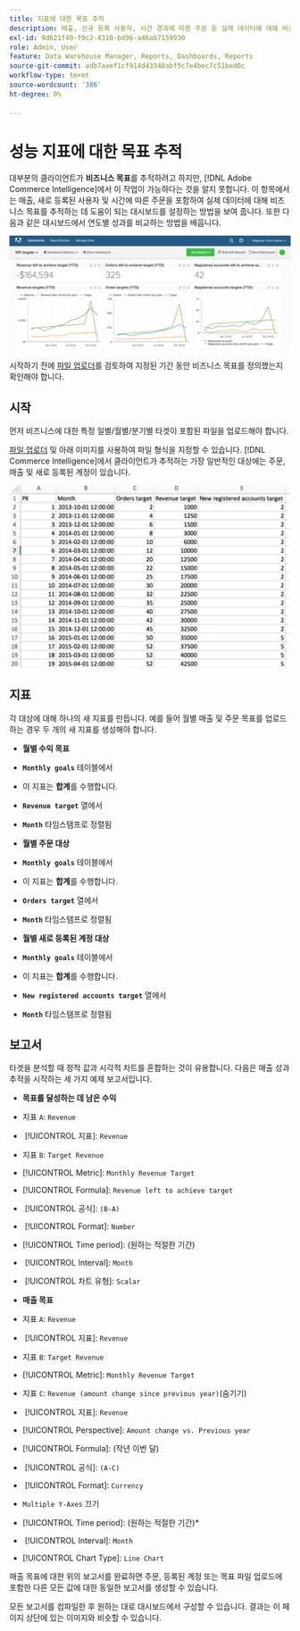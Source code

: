```yaml
---
title: 지표에 대한 목표 추적
description: 매출, 신규 등록 사용자, 시간 경과에 따른 주문 등 실제 데이터에 대해 비즈니스 목표를 추적하는 데 도움이 되는 대시보드를 설정하는 방법에 대해 알아봅니다.
exl-id: 9d621f40-f9c2-4310-bd96-a46ab7159930
role: Admin, User
feature: Data Warehouse Manager, Reports, Dashboards, Reports
source-git-commit: adb7aaef1cf914d43348abf5c7e4bec7c51bed0c
workflow-type: tm+mt
source-wordcount: '386'
ht-degree: 0%

---
```


# 성능 지표에 대한 목표 추적

대부분의 클라이언트가 **비즈니스 목표**&#x200B;를 추적하려고 하지만, [!DNL Adobe Commerce Intelligence]에서 이 작업이 가능하다는 것을 알지 못합니다. 이 항목에서는 매출, 새로 등록된 사용자 및 시간에 따른 주문을 포함하여 실제 데이터에 대해 비즈니스 목표를 추적하는 데 도움이 되는 대시보드를 설정하는 방법을 보여 줍니다. 또한 다음과 같은 대시보드에서 연도별 성과를 비교하는 방법을 배웁니다.

![](../../assets/Goals-_dashboard_2.png)

시작하기 전에 [파일 업로더](../importing-data/connecting-data/using-file-uploader.md)를 검토하여 지정된 기간 동안 비즈니스 목표를 정의했는지 확인해야 합니다.

## 시작

먼저 비즈니스에 대한 특정 일별/월별/분기별 타겟이 포함된 파일을 업로드해야 합니다.

[파일 업로더](../importing-data/connecting-data/using-file-uploader.md) 및 아래 이미지를 사용하여 파일 형식을 지정할 수 있습니다. [!DNL Commerce Intelligence]에서 클라이언트가 추적하는 가장 일반적인 대상에는 주문, 매출 및 새로 등록된 계정이 있습니다.

![](../../assets/Goals-_Excel.png)

## 지표

각 대상에 대해 하나의 새 지표를 만듭니다. 예를 들어 월별 매출 및 주문 목표를 업로드하는 경우 두 개의 새 지표를 생성해야 합니다.

* **월별 수익 목표**
* **`Monthly goals`** 테이블에서
* 이 지표는 **합계**&#x200B;를 수행합니다.
* **`Revenue target`** 열에서
* **`Month`** 타임스탬프로 정렬됨

* **월별 주문 대상**
* **`Monthly goals`** 테이블에서
* 이 지표는 **합계**&#x200B;를 수행합니다.
* **`Orders target`** 열에서
* **`Month`** 타임스탬프로 정렬됨

* **월별 새로 등록된 계정 대상**
* **`Monthly goals`** 테이블에서
* 이 지표는 **합계**&#x200B;를 수행합니다.
* **`New registered accounts target`** 열에서
* **`Month`** 타임스탬프로 정렬됨

## 보고서

타겟을 분석할 때 정적 값과 시각적 차트를 혼합하는 것이 유용합니다. 다음은 매출 성과 추적을 시작하는 세 가지 예제 보고서입니다.

* **목표를 달성하는 데 남은 수익**
* 지표 `A`: `Revenue`
* &#x200B;
  [!UICONTROL 지표]: `Revenue`

* 지표 `B`: `Target Revenue`
* [!UICONTROL Metric]: `Monthly Revenue Target`

* [!UICONTROL Formula]: `Revenue left to achieve target`
* &#x200B;
  [!UICONTROL 공식]: `(B-A)`
* &#x200B;
  [!UICONTROL Format]: `Number`

* [!UICONTROL Time period]: (원하는 적절한 기간)
* &#x200B;
  [!UICONTROL Interval]: `Month`
* &#x200B;
  [!UICONTROL 차트 유형]: `Scalar`

* **매출 목표**
* 지표 `A`: `Revenue`
* &#x200B;
  [!UICONTROL 지표]: `Revenue`

* 지표 `B`: `Target Revenue`
* [!UICONTROL Metric]: `Monthly Revenue Target`

* 지표 `C`: `Revenue (amount change since previous year)`(숨기기)
* &#x200B;
  [!UICONTROL 지표]: `Revenue`
* [!UICONTROL Perspective]: `Amount change vs. Previous year`

* [!UICONTROL Formula]: (작년 이번 달)
* &#x200B;
  [!UICONTROL 공식]: `(A-C)`
* &#x200B;
  [!UICONTROL Format]: `Currency`

* `Multiple Y-Axes` 끄기
* [!UICONTROL Time period]: (원하는 적절한 기간)*
* &#x200B;
  [!UICONTROL Interval]: `Month`
* [!UICONTROL Chart Type]: `Line Chart`

매출 목표에 대한 위의 보고서를 완료하면 주문, 등록된 계정 또는 목표 파일 업로드에 포함한 다른 모든 값에 대한 동일한 보고서를 생성할 수 있습니다.

모든 보고서를 컴파일한 후 원하는 대로 대시보드에서 구성할 수 있습니다. 결과는 이 페이지 상단에 있는 이미지와 비슷할 수 있습니다.
